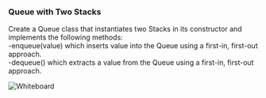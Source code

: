 ### Queue with Two Stacks

Create a Queue class that instantiates two Stacks in its constructor and implements the following methods:  
	-enqueue(value) which inserts value into the Queue using a first-in, first-out approach.  
	-dequeue() which extracts a value from the Queue using a first-in, first-out approach.

![Whiteboard](../../../assets/queueWithStacks.png "Whiteboard image")